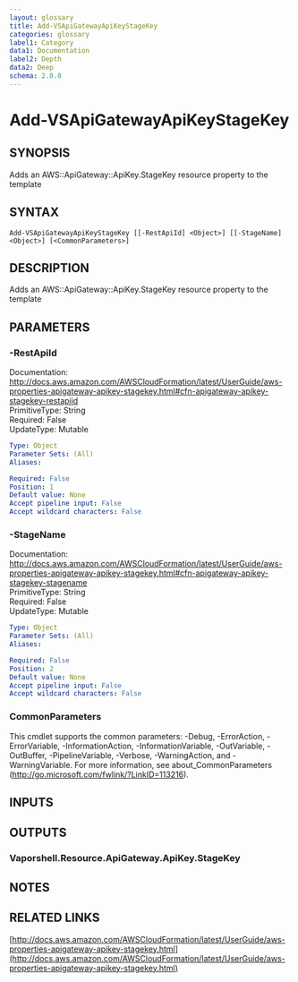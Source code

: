 ```yaml
---
layout: glossary
title: Add-VSApiGatewayApiKeyStageKey
categories: glossary
label1: Category
data1: Documentation
label2: Depth
data2: Deep
schema: 2.0.0
---
```


# Add-VSApiGatewayApiKeyStageKey

## SYNOPSIS
Adds an AWS::ApiGateway::ApiKey.StageKey resource property to the template

## SYNTAX

```
Add-VSApiGatewayApiKeyStageKey [[-RestApiId] <Object>] [[-StageName] <Object>] [<CommonParameters>]
```

## DESCRIPTION
Adds an AWS::ApiGateway::ApiKey.StageKey resource property to the template

## PARAMETERS

### -RestApiId
Documentation: http://docs.aws.amazon.com/AWSCloudFormation/latest/UserGuide/aws-properties-apigateway-apikey-stagekey.html#cfn-apigateway-apikey-stagekey-restapiid    
PrimitiveType: String    
Required: False    
UpdateType: Mutable

```yaml
Type: Object
Parameter Sets: (All)
Aliases:

Required: False
Position: 1
Default value: None
Accept pipeline input: False
Accept wildcard characters: False
```

### -StageName
Documentation: http://docs.aws.amazon.com/AWSCloudFormation/latest/UserGuide/aws-properties-apigateway-apikey-stagekey.html#cfn-apigateway-apikey-stagekey-stagename    
PrimitiveType: String    
Required: False    
UpdateType: Mutable

```yaml
Type: Object
Parameter Sets: (All)
Aliases:

Required: False
Position: 2
Default value: None
Accept pipeline input: False
Accept wildcard characters: False
```

### CommonParameters
This cmdlet supports the common parameters: -Debug, -ErrorAction, -ErrorVariable, -InformationAction, -InformationVariable, -OutVariable, -OutBuffer, -PipelineVariable, -Verbose, -WarningAction, and -WarningVariable.
For more information, see about_CommonParameters (http://go.microsoft.com/fwlink/?LinkID=113216).

## INPUTS

## OUTPUTS

### Vaporshell.Resource.ApiGateway.ApiKey.StageKey

## NOTES

## RELATED LINKS

[http://docs.aws.amazon.com/AWSCloudFormation/latest/UserGuide/aws-properties-apigateway-apikey-stagekey.html](http://docs.aws.amazon.com/AWSCloudFormation/latest/UserGuide/aws-properties-apigateway-apikey-stagekey.html)

